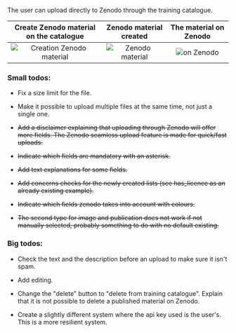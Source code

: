 The user can upload directly to Zenodo through the training catalogue.


Create Zenodo material on the catalogue                 |  Zenodo material created                   |  The material on Zenodo
:-------------------------:|:-------------------------:|:-------------------------:
![Creation Zenodo material](https://i.imgur.com/Z702A0X.png)  |  ![Zenodo material](https://i.imgur.com/0I1t2JI.png)  |  ![on Zenodo](https://i.imgur.com/E7qv7U5.png)


### Small todos:

- Fix a size limit for the file.  

- Make it possible to upload multiple files at the same time, not just a single one. 

- ~~Add a disclaimer explaining that uploading through Zenodo will offer more fields. The Zenodo seamless upload feature is made for quick/fast uploads.~~

- ~~Indicate which fields are mandatory with an asterisk.~~

- ~~Add text explanations for some fields.~~

- ~~Add concerns checks for the newly created lists (see has_licence as an already existing example).~~

- ~~Indicate which fields zenodo takes into account with colours.~~

- ~~The second type for image and publication does not work if not manually selected, probably something to do with no default existing.~~

### Big todos:

- Check the text and the description before an upload to make sure it isn't spam.

- Add editing.

- Change the "delete" button to "delete from training catalogue". Explain that it is not possible to delete a published material on Zenodo. 

- Create a slightly different system where the api key used is the user's. This is a more resilient system.

